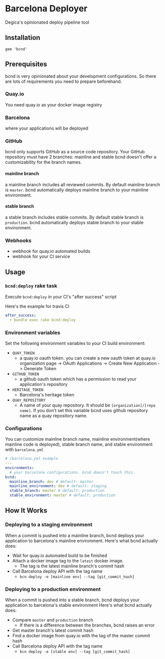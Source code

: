 # Barcelona Deployer

Degica's opinionated deploy pipeline tool

## Installation

```
gem 'bcnd'
```

## Prerequisites

bcnd is very opinionated about your development configurations.
So there are lots of requirements you need to prepare beforehand.

### Quay.io

You need quay.io as your docker image registry

### Barcelona

where your applications will be deployed

### GitHub

bcnd only supports GitHub as a source code repository.
Your GitHub repository must have 2 branches: mainline and stable
bcnd doesn't offer a customizability for the branch names.

#### mainline branch

a mainline branch includes all reviewed commits. By default mainline branch is `master`.
bcnd automatically deploys mainline branch to your mainline environment.

#### stable branch

a stable branch includes stable commits. By default stable branch is `production`.
bcnd automatically deploys stable branch to your stable environment.

### Webhooks

- webhook for quay.io automated builds
- webhook for your CI service

## Usage

### `bcnd:deploy` rake task

Execute `bcnd:deploy` in your CI's "after success" script

Here's the example for travis CI

```yml
after_success:
  - bundle exec rake bcnd:deploy
```

### Environment variables

Set the following environment variables to your CI build environment:

- `QUAY_TOKEN`
  - a quay.io oauth token. you can create a new oauth token at quay.io organization page -> OAuth Applications -> Create New Application -> Generate Token
- `GITHUB_TOKEN`
  - a github oauth token which has a permission to read your application's repository
- `HERITAGE_TOKEN`
  - Barcelona's heritage token
- `QUAY_REPOSITORY`
  - A name of your quay repository. It should be `[organization]/[repo name]`. If you don't set this variable bcnd uses github repository name as a quay repository name.

### Configurations

You can customize mainline branch name, mainline environment(where mainline code is deployed), stable branch name, and stable environment with `barcelona.yml`

```yaml
# /barcelona.yml example
---
environments:
  # your barcelona configurations. bcnd doesn't touch this.
bcnd:
  mainline_branch: dev # default: master
  mainline_environment: dev # default: staging
  stable_branch: master # default: production
  stable_environment: master # default: production
```

## How It Works

### Deploying to a staging environment

When a commit is pushed into a mainline branch, bcnd deploys your application to barcelona's mainline environment.
Here's what bcnd actually does:

- Wait for quay.io automated build to be finished
- Attach a docker image tag to the `latest` docker image.
  - The tag is the latest mainline branch's commit hash
- Call Barcelona deploy API with the tag name
  - `bcn deploy -e [mainline env] --tag [git_commit_hash]`

### Deploying to a production environment

When a commit is pushed into a stable branch, bcnd deploys your application to barcelona's stable environment
Here's what bcnd actually does:

- Compare `master` and `production` branch
  - If there is a difference between the branches, bcnd raises an error
- Get master branch's latest commit hash
- Find a docker image from quay.io with the tag of the master commit hash
- Call Barcelona deploy API with the tag name
  - `bcn deploy -e [stable env] --tag [git_commit_hash]`
 
